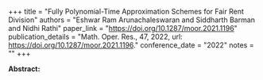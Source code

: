 +++
title = "Fully Polynomial-Time Approximation Schemes for Fair Rent Division"
authors = "Eshwar Ram Arunachaleswaran and Siddharth Barman and Nidhi Rathi"
paper_link = "https://doi.org/10.1287/moor.2021.1196"
publication_details = "Math. Oper. Res., 47, 2022, url: <a href='https://doi.org/10.1287/moor.2021.1196' target='_blank'>https://doi.org/10.1287/moor.2021.1196</a>."
conference_date = "2022"
notes = ""
+++

<b>Abstract:</b>
